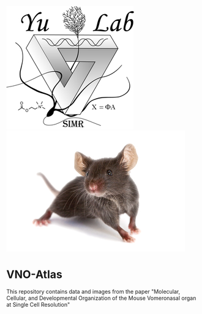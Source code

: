 ![](https://github.com/RonYuLab/VNO-Atlas/blob/main/yu-lab-logo.jpeg?raw=true)
![](https://github.com/RonYuLab/VNO-Atlas/blob/main/cute_mouse.jpeg?raw=true)
# VNO-Atlas
This repository contains data and images from the paper "Molecular, Cellular, and Developmental Organization of the Mouse Vomeronasal organ at Single Cell Resolution"
